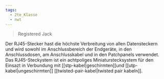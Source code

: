 ```yaml
---
tags:
  - 2te_Klasse
  - nwt
---
```

> Registered Jack

Der RJ45-Stecker hast die höchste Verbreitung von allen Datensteckern und wird sowohl im Anschlussbereich der Endgeräte, in den Anschlussdosen, am Anschlusskabel und in den Patchpanels verwendet. Das RJ45-Steckystem ist ein achtpoliges Miniaturstecksystem für den Einsazt in Verbundung mit [[stp-kabel|geschirmten]]und [[utp-kabel|ungeschirmten]] [[twisted-pair-kabel|twisted pair kabeln]].
